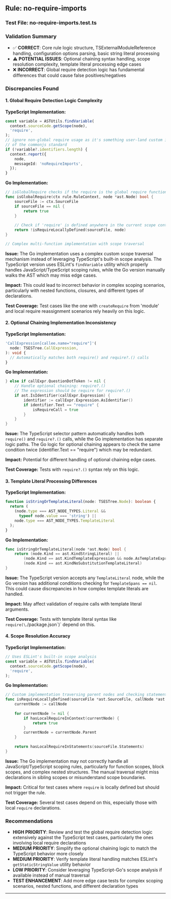 ## Rule: no-require-imports

### Test File: no-require-imports.test.ts

### Validation Summary
- ✅ **CORRECT**: Core rule logic structure, TSExternalModuleReference handling, configuration options parsing, basic string literal processing
- ⚠️ **POTENTIAL ISSUES**: Optional chaining syntax handling, scope resolution complexity, template literal processing edge cases
- ❌ **INCORRECT**: Global require detection logic has fundamental differences that could cause false positives/negatives

### Discrepancies Found

#### 1. Global Require Detection Logic Complexity
**TypeScript Implementation:**
```typescript
const variable = ASTUtils.findVariable(
  context.sourceCode.getScope(node),
  'require',
);
// ignore non-global require usage as it's something user-land custom instead
// of the commonjs standard
if (!variable?.identifiers.length) {
  context.report({
    node,
    messageId: 'noRequireImports',
  });
}
```

**Go Implementation:**
```go
// isGlobalRequire checks if the require is the global require function
func isGlobalRequire(ctx rule.RuleContext, node *ast.Node) bool {
	sourceFile := ctx.SourceFile
	if sourceFile == nil {
		return true
	}
	
	// Check if 'require' is defined anywhere in the current scope context
	return !isRequireLocallyDefined(sourceFile, node)
}

// Complex multi-function implementation with scope traversal
```

**Issue:** The Go implementation uses a complex custom scope traversal mechanism instead of leveraging TypeScript's built-in scope analysis. The TypeScript version uses ESLint's `findVariable` utility which properly handles JavaScript/TypeScript scoping rules, while the Go version manually walks the AST which may miss edge cases.

**Impact:** This could lead to incorrect behavior in complex scoping scenarios, particularly with nested functions, closures, and different types of declarations.

**Test Coverage:** Test cases like the one with `createRequire` from 'module' and local require reassignment scenarios rely heavily on this logic.

#### 2. Optional Chaining Implementation Inconsistency
**TypeScript Implementation:**
```typescript
'CallExpression[callee.name="require"]'(
  node: TSESTree.CallExpression,
): void {
  // Automatically matches both require() and require?.() calls
}
```

**Go Implementation:**
```go
} else if callExpr.QuestionDotToken != nil {
	// Handle optional chaining: require?.()
	// The expression should be require for require?.()
	if ast.IsIdentifier(callExpr.Expression) {
		identifier := callExpr.Expression.AsIdentifier()
		if identifier.Text == "require" {
			isRequireCall = true
		}
	}
}
```

**Issue:** The TypeScript selector pattern automatically handles both `require()` and `require?.()` calls, while the Go implementation has separate logic paths. The Go logic for optional chaining appears to check the same condition twice (identifier.Text == "require") which may be redundant.

**Impact:** Potential for different handling of optional chaining edge cases.

**Test Coverage:** Tests with `require?.()` syntax rely on this logic.

#### 3. Template Literal Processing Differences
**TypeScript Implementation:**
```typescript
function isStringOrTemplateLiteral(node: TSESTree.Node): boolean {
  return (
    (node.type === AST_NODE_TYPES.Literal &&
      typeof node.value === 'string') ||
    node.type === AST_NODE_TYPES.TemplateLiteral
  );
}
```

**Go Implementation:**
```go
func isStringOrTemplateLiteral(node *ast.Node) bool {
	return (node.Kind == ast.KindStringLiteral) ||
		(node.Kind == ast.KindTemplateExpression && node.AsTemplateExpression().TemplateSpans == nil) ||
		(node.Kind == ast.KindNoSubstitutionTemplateLiteral)
}
```

**Issue:** The TypeScript version accepts any `TemplateLiteral` node, while the Go version has additional conditions checking for `TemplateSpans == nil`. This could cause discrepancies in how complex template literals are handled.

**Impact:** May affect validation of require calls with template literal arguments.

**Test Coverage:** Tests with template literal syntax like `require(\`./package.json\`)` depend on this.

#### 4. Scope Resolution Accuracy
**TypeScript Implementation:**
```typescript
// Uses ESLint's built-in scope analysis
const variable = ASTUtils.findVariable(
  context.sourceCode.getScope(node),
  'require',
);
```

**Go Implementation:**
```go
// Custom implementation traversing parent nodes and checking statements
func isRequireLocallyDefined(sourceFile *ast.SourceFile, callNode *ast.Node) bool {
	currentNode := callNode
	
	for currentNode != nil {
		if hasLocalRequireInContext(currentNode) {
			return true
		}
		currentNode = currentNode.Parent
	}
	
	return hasLocalRequireInStatements(sourceFile.Statements)
}
```

**Issue:** The Go implementation may not correctly handle all JavaScript/TypeScript scoping rules, particularly for function scopes, block scopes, and complex nested structures. The manual traversal might miss declarations in sibling scopes or misunderstand scope boundaries.

**Impact:** Critical for test cases where `require` is locally defined but should not trigger the rule.

**Test Coverage:** Several test cases depend on this, especially those with local `require` declarations.

### Recommendations
- **HIGH PRIORITY**: Review and test the global require detection logic extensively against the TypeScript test cases, particularly the ones involving local require declarations
- **MEDIUM PRIORITY**: Simplify the optional chaining logic to match the TypeScript behavior more closely
- **MEDIUM PRIORITY**: Verify template literal handling matches ESLint's `getStaticStringValue` utility behavior
- **LOW PRIORITY**: Consider leveraging TypeScript-Go's scope analysis if available instead of manual traversal
- **TEST ENHANCEMENT**: Add more edge case tests for complex scoping scenarios, nested functions, and different declaration types

---
